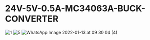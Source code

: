 # 24V-5V-0.5A-MC34063A-BUCK-CONVERTER
![1](https://user-images.githubusercontent.com/60098231/149388079-4b985cfe-21a6-4228-9f47-19fe44c64ca3.jpeg)
![5](https://user-images.githubusercontent.com/60098231/149389513-b9783f4e-75da-4fe1-bb57-3089f8134432.jpg)
![WhatsApp Image 2022-01-13 at 09 30 04 (4)](https://user-images.githubusercontent.com/60098231/149389654-502bdaf0-52d4-45e1-82fa-1f514fb987da.jpeg)
